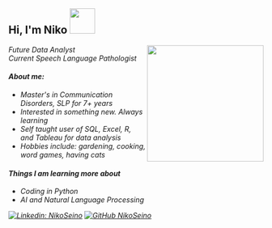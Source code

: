 <h2> Hi, I'm Niko <img src="https://media.giphy.com/media/mGcNjsfWAjY5AEZNw6/giphy.gif" width="50"></h2>
<img align='right' src="https://i.ibb.co/MPLjDZZ/kenj.png" width="230">
<p><em>Future Data Analyst
</br>Current Speech Language Pathologist</p>

#### About me:
- Master's in Communication Disorders, SLP for 7+ years
- Interested in something new. Always learning
- Self taught user of SQL, Excel, R, and Tableau for data analysis
- Hobbies include: gardening, cooking, word games, having cats


#### Things I am learning more about
- Coding in Python
- AI and Natural Language Processing



[![Linkedin: NikoSeino](https://img.shields.io/badge/-NikoSeino-blue?style=flat-square&logo=Linkedin&logoColor=white&link=https://www.linkedin.com/in/nikoseino/)](https://www.linkedin.com/in/nikoseino/)
[![GitHub NikoSeino](https://img.shields.io/github/followers/NikoSeino?label=follow&style=social)](https://github.com/NikoSeino)

<!---
NikoSeino/NikoSeino is a ✨ special ✨ repository because its `README.md` (this file) appears on your GitHub profile.
You can click the Preview link to take a look at your changes.
--->
